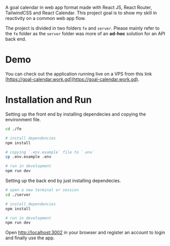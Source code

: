 A goal calendar in web app format made with React JS, React Router, TailwindCSS and React Calendar. This project goal is to show my skill in reactivity on a common web app flow.

The project is divided in two folders `fe` and `server`. Please mainly refer to the `fe` folder as the `server` folder was more of an **ad-hoc** solution for an API back end.

# Demo
You can check out the application running live on a VPS from this link [https://goal-calendar.work.gd](https://goal-calendar.work.gd).

# Installation and Run
Setting up the front end by installing dependecies and copying the environment file.
```bash
cd ./fe

# install dependencies
npm install

# copying `.env.example` file to `.env`
cp .env.example .env

# run in development
npm run dev
```

Setting up the back end by just installing dependecies.
```bash
# open a new terminal or session
cd ./server

# install dependencies
npm install

# run in development
npm run dev
```

Open [http://localhost:3002](htttp://localhost:3002) in your browser and register an account to login and finally use the app.